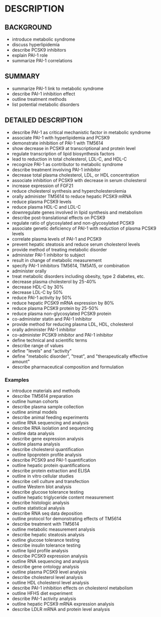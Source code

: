 # DESCRIPTION

## BACKGROUND

- introduce metabolic syndrome
- discuss hyperlipidemia
- describe PCSK9 inhibitors
- explain PAI-1 role
- summarize PAI-1 correlations

## SUMMARY

- summarize PAI-1 link to metabolic syndrome
- describe PAI-1 inhibition effect
- outline treatment methods
- list potential metabolic disorders

## DETAILED DESCRIPTION

- describe PAI-1 as critical mechanistic factor in metabolic syndrome
- associate PAI-1 with hyperlipidemia and PCSK9
- demonstrate inhibition of PAI-1 with TM5614
- show decrease in PCSK9 at transcriptional and protein level
- regulate transcription of lipid biosynthesis factors
- lead to reduction in total cholesterol, LDL-C, and HDL-C
- recognize PAI-1 as contributor to metabolic syndrome
- describe treatment involving PAI-1 inhibitor
- decrease total plasma cholesterol, LDL, or HDL concentration
- associate inhibition of PCSK9 with decrease in serum cholesterol
- increase expression of FGF21
- reduce cholesterol synthesis and hypercholesterolemia
- orally administer TM5614 to reduce hepatic PCSK9 mRNA
- reduce plasma PCSK9 levels
- reduce plasma HDL-C and LDL-C
- downregulate genes involved in lipid synthesis and metabolism
- describe post-translational effects on PCSK9
- regulate ratio of glycosylated and non-glycosylated PCSK9
- associate genetic deficiency of PAI-1 with reduction of plasma PCSK9 levels
- correlate plasma levels of PAI-1 and PCSK9
- prevent hepatic steatosis and reduce serum cholesterol levels
- provide method of treating metabolic disorder
- administer PAI-1 inhibitor to subject
- result in change of metabolic measurement
- specify PAI-1 inhibitors TM5614, TM5A15, or combination
- administer orally
- treat metabolic disorders including obesity, type 2 diabetes, etc.
- decrease plasma cholesterol by 25-40%
- decrease HDL-C by 30%
- decrease LDL-C by 50%
- reduce PAI-1 activity by 50%
- reduce hepatic PCSK9 mRNA expression by 80%
- reduce plasma PCSK9 protein by 25-50%
- reduce plasma non-glycosylated PCSK9 protein
- co-administer statin and PAI-1 inhibitor
- provide method for reducing plasma LDL, HDL, cholesterol
- orally administer PAI-1 inhibitor
- co-administer PCSK9 inhibitor and PAI-1 inhibitor
- define technical and scientific terms
- describe range of values
- define "levels" and "activity"
- define "metabolic disorder", "treat", and "therapeutically effective amount"
- describe pharmaceutical composition and formulation

### Examples

- introduce materials and methods
- describe TM5614 preparation
- outline human cohorts
- describe plasma sample collection
- outline animal models
- describe animal feeding experiments
- outline RNA sequencing and analysis
- describe RNA isolation and sequencing
- outline data analysis
- describe gene expression analysis
- outline plasma analysis
- describe cholesterol quantification
- outline lipoprotein profile analysis
- describe PCSK9 and PAI-1 quantification
- outline hepatic protein quantifications
- describe protein extraction and ELISA
- outline in vitro cellular studies
- describe cell culture and transfection
- outline Western blot analysis
- describe glucose tolerance testing
- outline hepatic triglyceride content measurement
- describe histologic analysis
- outline statistical analysis
- describe RNA seq data deposition
- outline protocol for demonstrating effects of TM5614
- describe treatment with TM5614
- outline metabolic measurement analysis
- describe hepatic steatosis analysis
- outline glucose tolerance testing
- describe insulin tolerance testing
- outline lipid profile analysis
- describe PCSK9 expression analysis
- outline RNA sequencing and analysis
- describe gene ontology analysis
- outline plasma PCSK9 level analysis
- describe cholesterol level analysis
- outline HDL cholesterol level analysis
- describe PAI-1 inhibition effects on cholesterol metabolism
- outline HFHS diet experiment
- describe PAI-1 activity analysis
- outline hepatic PCSK9 mRNA expression analysis
- describe LDLR mRNA and protein level analysis

